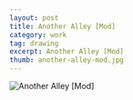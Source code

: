 ```yaml
---
layout: post
title: Another Alley [Mod]
category: work
tag: drawing
excerpt: Another Alley [Mod]
thumb: another-alley-mod.jpg
---
```


<p><img src="{{ site.file }}/work/another-alley-mod.jpg" alt="Another Alley [Mod]"></p>